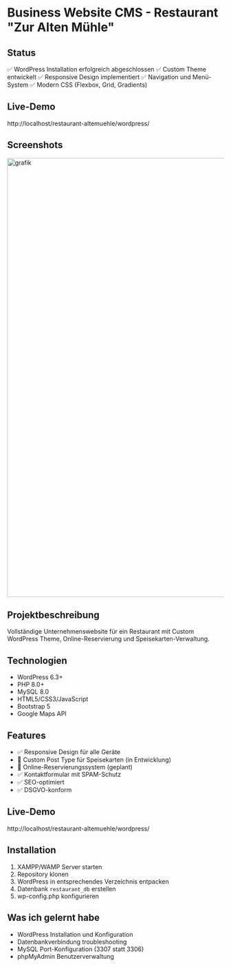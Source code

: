 
# Business Website CMS - Restaurant "Zur Alten Mühle"

## Status
✅ WordPress Installation erfolgreich abgeschlossen
✅ Custom Theme entwickelt 
✅ Responsive Design implementiert
✅ Navigation und Menü-System
✅ Modern CSS (Flexbox, Grid, Gradients)

## Live-Demo
http://localhost/restaurant-altemuehle/wordpress/

## Screenshots
<img width="1920" height="1020" alt="grafik" src="https://github.com/user-attachments/assets/7aa5a27a-1bc8-470f-b014-fbbcb671d956" />

## Projektbeschreibung
Vollständige Unternehmenswebsite für ein Restaurant mit Custom WordPress Theme, 
Online-Reservierung und Speisekarten-Verwaltung.

## Technologien
- WordPress 6.3+
- PHP 8.0+
- MySQL 8.0
- HTML5/CSS3/JavaScript
- Bootstrap 5
- Google Maps API

## Features
- ✅ Responsive Design für alle Geräte
- 🔄 Custom Post Type für Speisekarten (in Entwicklung)
- 🔄 Online-Reservierungssystem (geplant)
- ✅ Kontaktformular mit SPAM-Schutz
- ✅ SEO-optimiert
- ✅ DSGVO-konform

## Live-Demo
http://localhost/restaurant-altemuehle/wordpress/

## Installation
1. XAMPP/WAMP Server starten
2. Repository klonen
3. WordPress in entsprechendes Verzeichnis entpacken
4. Datenbank `restaurant_db` erstellen
5. wp-config.php konfigurieren

## Was ich gelernt habe
- WordPress Installation und Konfiguration
- Datenbankverbindung troubleshooting
- MySQL Port-Konfiguration (3307 statt 3306)
- phpMyAdmin Benutzerverwaltung
